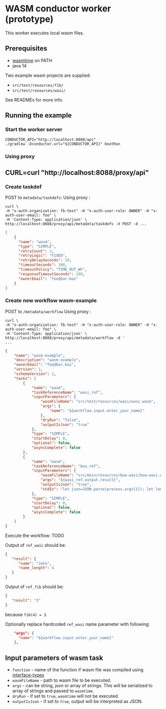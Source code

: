 # WASM conductor worker (prototype)

This worker executes local wasm files.

## Prerequisites
* [wasmtime](https://wasmtime.dev/) on PATH
* java 14

Two example wasm projects are supplied:
* `src/test/resources/fib/` 
* `src/test/resources/wasi/`

See READMEs for more info.


## Running the example

### Start the worker server
```shell script
CONDUCTOR_API="http://localhost:8080/api" 
./gradlew -Dconductor.url="${CONDUCTOR_API}" bootRun
```

### Using proxy
## CURL=curl "http://localhost:8088/proxy/api"

### Create taskdef
POST to `metadata/taskdefs`:
Using proxy : 
```
curl \
-H "x-auth-organization: fb-test" -H "x-auth-user-role: OWNER" -H "x-auth-user-email: foo" \
-H 'Content-Type: application/json' \
http://localhost:8088/proxy/api/metadata/taskdefs -X POST -d ...
```

```json
[
    {
      "name": "wasm",
      "type": "SIMPLE",
      "retryCount": 3,
      "retryLogic": "FIXED",
      "retryDelaySeconds": 10,
      "timeoutSeconds": 300,
      "timeoutPolicy": "TIME_OUT_WF",
      "responseTimeoutSeconds": 180,
      "ownerEmail": "foo@bar.baz"
    }
]
```

### Create new workflow wasm-example
POST to `/metadata/workflow` 
Using proxy : 
```
curl \
-H "x-auth-organization: fb-test" -H "x-auth-user-role: OWNER" -H "x-auth-user-email: foo" \
-H 'Content-Type: application/json' \
http://localhost:8088/proxy/api/metadata/workflow -d '
...
```

```json
{
    "name": "wasm-example",
    "description": "wasm example",
    "ownerEmail": "foo@bar.baz",
    "version": 1,
    "schemaVersion": 2,
    "tasks": [
        {
            "name": "wasm",
            "taskReferenceName": "wasi_ref",
            "inputParameters": {
                "wasmFileName": "src/test/resources/wasi/wasi.wasm",
                "args": {
                    "name": "${workflow.input.enter_your_name}"
                },
                "dryRun": "false",
                "outputIsJson": "true"
            },
            "type": "SIMPLE",
            "startDelay": 0,
            "optional": false,
            "asyncComplete": false
        },
        {
            "name": "wasm",
            "taskReferenceName": "boa_ref",
            "inputParameters": {
                "wasmFileName": "src/main/resources/boa-wasi/boa-wasi.wasm",
                "args": "${wasi_ref.output.result}",
                "outputIsJson": "true",
                "stdIn": "let json=JSON.parse(process.argv[1]); let length = json.name_length; delete json.name_length; json.name_length = length * 2; console.log(JSON.stringify(json));"
            },
            "type": "SIMPLE",
            "startDelay": 0,
            "optional": false,
            "asyncComplete": false
        }
    ]
}

```

Execute the workflow: TODO

Output of `ref_wasi` should be:
```json
{
   "result": {
      "name": "John",
      "name_length": 4
   }
}
```

Output of `ref_fib` should be:
```json
{
   "result": "3"
}
```
because `fib(4) = 3`.

Optionally replace hardcoded `ref_wasi` name parameter with following:

```json
    "args": {
      "name": "${workflow.input.enter_your_name}"
    },
```

## Input parameters of wasm task
* `function` - name of the function if wasm file was compiled using 
[interface-types](https://github.com/WebAssembly/interface-types/blob/master/proposals/interface-types/Explainer.md)
* `wasmFileName` - path to wasm file to be executed.
* `args` - can be string, json or array of strings. This will be serialized to array of strings and passed to `wasmtime`. 
* `dryRun` - if set to `true`, `wasmtime` will not be executed.
* `outputIsJson` - if set to `true`, output will be interpreted as JSON.
